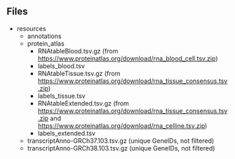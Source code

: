 ## Files 

- resources 
    - annotations 
    - protein_atlas 
        - RNAtableBlood.tsv.gz (from https://www.proteinatlas.org/download/rna_blood_cell.tsv.zip)
        - labels_blood.tsv
        - RNAtableTissue.tsv.gz (from https://www.proteinatlas.org/download/rna_tissue_consensus.tsv.zip)
        - labels_tissue.tsv
        - RNAtableExtended.tsv.gz (from https://www.proteinatlas.org/download/rna_tissue_consensus.tsv.zip and https://www.proteinatlas.org/download/rna_celline.tsv.zip)
        - labels_extended.tsv  
    - transcriptAnno-GRCh37.103.tsv.gz (unique GeneIDs, not filtered)
    - transcriptAnno-GRCh38.103.tsv.gz (unique GeneIDs, not filtered)